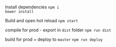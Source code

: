 
Install dependencies
`npm i`  
`bower install`

Build and open hot reload
`npm start`

compile for prod - export in `dist` folder
`npm run dist`

build for prod + deploy to `master`
`npm run deploy`
